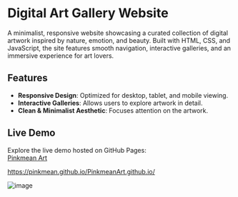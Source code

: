 # Digital Art Gallery Website

A minimalist, responsive website showcasing a curated collection of digital artwork inspired by nature, emotion, and beauty. Built with HTML, CSS, and JavaScript, the site features smooth navigation, interactive galleries, and an immersive experience for art lovers.

## Features
- **Responsive Design**: Optimized for desktop, tablet, and mobile viewing.
- **Interactive Galleries**: Allows users to explore artwork in detail.
- **Clean & Minimalist Aesthetic**: Focuses attention on the artwork.

## Live Demo

Explore the live demo hosted on GitHub Pages:  
[Pinkmean Art ](https://pinkmean.github.io/PinkmeanArt.github.io/)


https://pinkmean.github.io/PinkmeanArt.github.io/

![image](https://github.com/user-attachments/assets/226b154d-e436-4586-959e-9c715ec4c4b7)
